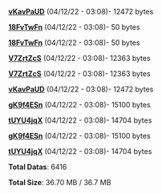 [**vKavPaUD**](/data/vKavPaUD.txt) (04/12/22 - 03:08)- 12472 bytes

[**18FvTwFn**](/data/18FvTwFn.txt) (04/12/22 - 03:08)- 50 bytes

[**18FvTwFn**](/data/18FvTwFn.txt) (04/12/22 - 03:08)- 50 bytes

[**V7ZrtZcS**](/data/V7ZrtZcS.txt) (04/12/22 - 03:08)- 12363 bytes

[**V7ZrtZcS**](/data/V7ZrtZcS.txt) (04/12/22 - 03:08)- 12363 bytes

[**vKavPaUD**](/data/vKavPaUD.txt) (04/12/22 - 03:08)- 12472 bytes

[**gK9f4ESn**](/data/gK9f4ESn.txt) (04/12/22 - 03:08)- 15100 bytes

[**tUYU4jqX**](/data/tUYU4jqX.txt) (04/12/22 - 03:08)- 14704 bytes

[**gK9f4ESn**](/data/gK9f4ESn.txt) (04/12/22 - 03:08)- 15100 bytes

[**tUYU4jqX**](/data/tUYU4jqX.txt) (04/12/22 - 03:08)- 14704 bytes

**Total Datas**: 6416

**Total Size**: 36.70 MB / 36.7 MB